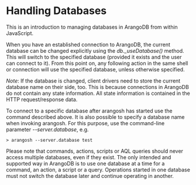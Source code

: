 Handling Databases
==================

This is an introduction to managing databases in ArangoDB from within 
JavaScript. 

When you have an established connection to ArangoDB, the current
database can be changed explicitly using the *db._useDatabase()*
method. This will switch to the specified database (provided it
exists and the user can connect to it). From this point on, any
following action in the same shell or connection will use the
specified database, unless otherwise specified.

*Note*: If the database is changed, client drivers need to store the 
current database name on their side, too. This is because connections
in ArangoDB do not contain any state information. All state information
is contained in the HTTP request/response data.

To connect to a specific database after arangosh has started use the command
described above. It is also possible to specify a database name when invoking
arangosh. For this purpose, use the command-line parameter *--server.database*,
e.g.

    > arangosh --server.database test 

Please note that commands, actions, scripts or AQL queries should never
access multiple databases, even if they exist. The only intended and
supported way in ArangoDB is to use one database at a time for a command,
an action, a script or a query. Operations started in one database must
not switch the database later and continue operating in another.

